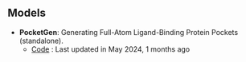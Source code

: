 
## **Models**
- **PocketGen**: Generating Full-Atom Ligand-Binding Protein Pockets (standalone).
	- [Code](https://github.com/zaixizhang/PocketGen) : Last updated in May 2024, 1 months ago
